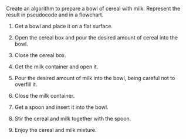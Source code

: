Create an algorithm to prepare a bowl of cereal with milk. Represent the result in pseudocode and in a flowchart.



1. Get a bowl and place it on a flat surface.

2. Open the cereal box and pour the desired amount of cereal into the bowl.

3. Close the cereal box.

4. Get the milk container and open it.

5. Pour the desired amount of milk into the bowl, being careful not to overfill it.

6. Close the milk container.

7. Get a spoon and insert it into the bowl.

8. Stir the cereal and milk together with the spoon.

9. Enjoy the cereal and milk mixture.
